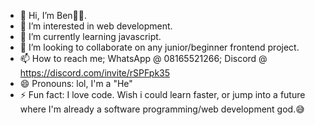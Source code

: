 - 👋 Hi, I’m Ben✌🏽.
- 👀 I’m interested in web development.
- 🌱 I’m currently learning javascript.
- 💞️ I’m looking to collaborate on any junior/beginner frontend project.
- 📫 How to reach me; WhatsApp @ 08165521266;
     Discord @ https://discord.com/invite/rSPFpk35
- 😄 Pronouns: lol, I'm a "He"
- ⚡ Fun fact: I love code. Wish i could learn faster, or jump into a    future where I'm already a software programming/web development god.😅

<!---
the-benn/the-benn is a ✨ special ✨ repository because its `README.md` (this file) appears on your GitHub profile.
You can click the Preview link to take a look at your changes.
--->
